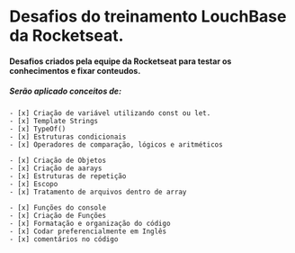 # Desafios do treinamento LouchBase da **Rocketseat**.

#### Desafios criados pela equipe da **Rocketseat** para testar os conhecimentos e fixar conteudos.

##### Serão aplicado conceitos de:

    - [x] Criação de variável utilizando const ou let.
    - [x] Template Strings
    - [x] TypeOf()
    - [x] Estruturas condicionais
    - [x] Operadores de comparação, lógicos e aritméticos
    
    - [x] Criação de Objetos
    - [x] Criação de aarays
    - [x] Estruturas de repetição
    - [x] Escopo
    - [x] Tratamento de arquivos dentro de array

    - [x] Funções do console
    - [x] Criação de Funções
    - [x] Formatação e organização do código
    - [x] Codar preferencialmente em Inglês
    - [x] comentários no código